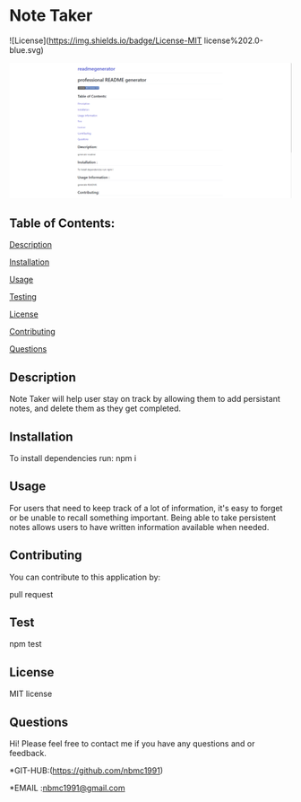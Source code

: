 # Note Taker


  ![License](https://img.shields.io/badge/License-MIT license%202.0-blue.svg)

  ![](https://github.com/nbmc1991/readmegenerator/blob/main/visual/2020-11-13.png)


## Table of Contents:


[Description](#description)


[Installation](#installation)

[Usage](#usage)


[Testing](#testing)


[License](#license)


[Contributing](#contributing)


[Questions](#questions)



## Description

Note Taker will help user stay on track by allowing them to add persistant notes, and delete them as they get completed.

## Installation

To install dependencies run:
npm i 

## Usage 

For users that need to keep track of a lot of information, it's easy to forget or be unable to recall something important. Being able to take persistent notes allows users to have written information available when needed.

## Contributing

You can contribute to this application by:

pull request

## Test 


npm test

## License 

 MIT license


## Questions 
Hi! 
Please feel free to contact me if you have any questions and     or feedback.


*GIT-HUB:(https://github.com/nbmc1991)

*EMAIL :nbmc1991@gmail.com
  


